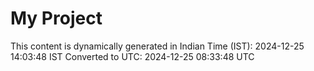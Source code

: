 # My Project

This content is dynamically generated in Indian Time (IST): 2024-12-25 14:03:48 IST
Converted to UTC: 2024-12-25 08:33:48 UTC
